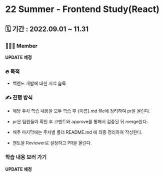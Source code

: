 # 22 Summer - Frontend Study(React)

## 🗓️ 기간 : 2022.09.01 ~ 11.31

### 👩‍👧‍👦 Member

**UPDATE 예정**


### 🔥 목적

- 백엔드 개발에 대한 지식 습득


### ✍️ 진행 방식

- 해당 주차 학습 내용을 모두 학습 후 {이름}.md file에 정리하여 pr을 올린다.
- pr은 팀원들이 확인 후 코멘트와 approve를 통해서 검증된 뒤 merge한다.

- 매주 마지막에는 주차별 폴더 README.md 에 최종 정리하여 작성한다.
- 멘토을 Reviewer로 설정하고 PR을 올린다.


### 학습 내용 보러 가기

**UPDATE 예정**